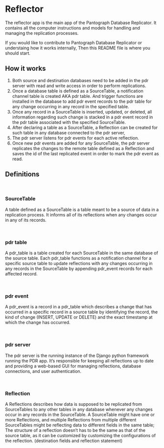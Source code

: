 # Reflector

The reflector app is the main app of the Pantograph Database Replicator.
 It contains all the computer instructions and models for handling 
 and managing the replication processes.

If you would like to contribute to Pantograph Database Replicator or 
understaing how it works internally, Then this README file is where you should start.


## How it works

1. Both source and destination databases need to be added in the pdr server with read and write access in order to perform replications.
2. Once a database table is defined as a SourceTable, a notification channel table is created AKA pdr table. And trigger functions are installed in the database to add pdr event records to the pdr table for any change occurring in any record in the specified table.
3. Once any record in a SourceTable is inserted, updated, or deleted, all information regarding such change is stacked in a pdr event record in the pdr table associated with the specified SourceTable.
4. After declaring a table as a SourceTable, a Reflection can be created for such table in any database connected to the pdr server, 
5. The pdr server listens for pdr events for each active reflection. 
6. Once new pdr events are added for any SourceTable, the pdr server replicates the changes to the remote table defined as a Reflection and saves the id of the last replicated event in order to mark the pdr event as read.

## Definitions

<br />

### SourceTable

A table defined as a SourceTable is a table meant to be a source of data in a replication process. It informs all of its reflections when any changes occur in any of its records.

<br />

### pdr table

A pdr_table is a table created for each SourceTable in the same database of the source table. Each pdr_table functions as a notification channel for a specific source table to update reflections with any changes occurring in any records in the SourceTable by appending pdr_event records for each affected record.

<br />

### pdr event

A pdr_event is a record in a pdr_table which describes a change that has occurred in a specific record in a source table by identifying the record, the kind of change (INSERT, UPDATE or DELETE) and the exact timestamp at which the change has occurred.

<br />

### pdr server

The pdr server is the running instance of the Django python framework running the PDR app. It’s responsible for keeping all reflections up to date and providing a web-based GUI for managing reflections, database connections, and user authentication.

<br />

### Reflection

A Reflections describes how data is supposed to be replicated from SourceTables to any other tables in any database whenever any changes occur in any records in the SourceTable. A SourceTable might have one or more Reflections, and multiple Reflections from multiple different SourceTables might be reflecting data to different fields in the same table; The structure of a reflection doesn’t has to be the same as that of the source table, as it can be customized by customizing the configurations of the reflection. (destination fields and reflection statement)